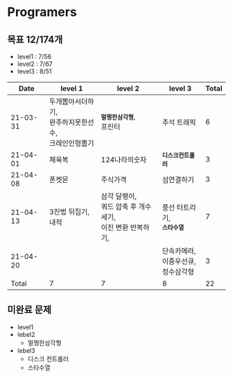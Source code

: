 # Programers

## 목표 12/174개

- level1 : 7/56
- level2 : 7/67
- level3 : 8/51

| Date     | level 1                                                      | level 2                                                      | level 3                                        | Total |
| -------- | ------------------------------------------------------------ | ------------------------------------------------------------ | ---------------------------------------------- | ----- |
| 21-03-31 | 두개뽑아서더하기, <br />완주하지못한선수, <br />크레인인형뽑기 | **`멀쩡한삼각형`**, <br />프린터                             | 추석 트래픽                                    | 6     |
| 21-04-01 | 체육복                                                       | 124나라의숫자                                                | **`디스크컨트롤러`**                           | 3     |
| 21-04-08 | 폰켓몬                                                       | 주식가격                                                     | 섬연결하기                                     | 3     |
| 21-04-13 | 3진법 뒤집기,<br />내적                                      | 삼각 달팽이,<br />쿼드 압축 후 개수세기,<br /> 이진 변환 반복하기, | 풍선 터트리기,<br /> **`스타수열`**            | 7     |
| 21-04-20 |                                                              |                                                              | 단속카메라,<br /> 이중우선큐,<br /> 정수삼각형 | 3     |
| Total    | 7                                                            | 7                                                            | 8                                              | 22    |



## 미완료 문제

- level1
- lebel2
  - 멀쩡한삼각형
- lebel3
  - 디스크 컨트롤러
  - 스타수열